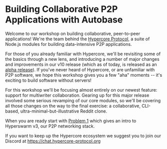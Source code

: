 # Building Collaborative P2P Applications with Autobase

Welcome to our workshop on building collaborative, peer-to-peer applications! We're the team behind the [Hypercore Protocol](https://hypercore-protocol.org), a suite of Node.js modules for building data-intensive P2P applications.

For those of you already familiar with Hypercore, we'll be revisiting some of the basics through a new lens, and introducing a number of major changes and improvements in our v10 release (which as of today, is released as an [alpha release](https://github.com/hypercore-protocol/hypercore-next)). If you've never heard of Hypercore, or are unfamiliar with P2P software, we hope this workshop gives you a few "aha" moments -- it's exciting to build software without servers!

For this workshop we'll be focusing almost entirely on our newest feature: support for multiwriter collaboration. Gearing up for this major release involved some serious revamping of our core modules, so we'll be covering all those changes on the way to the final exercise: a collaborative, CLI-based, ultra-minimal-but-illustrative Reddit clone.

When you are ready start with [Problem 1](https://github.com/hypercore-protocol/p2p-multiwriter-with-autobase/tree/main/problems/01) which gives an intro to Hyperswarm v3, our P2P networking stack.

If you want to keep up the Hypercore ecosystem we suggest you to join our Discord at https://chat.hypercore-protocol.org
